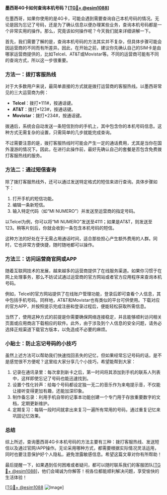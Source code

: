 **墨西哥4G卡如何查询本机号码？[[TG💪+ @esim1088](https://t.me/s/esim1088)]**

在墨西哥，如果你使用的是4G卡，可能会遇到需要查询自己本机号码的情况。无论是因为忘记了号码，还是为了确认信息以便办理某些业务，查询本机号码都是一个非常实用的操作。那么，究竟该如何操作呢？今天我们就来详细讲解一下。

首先，我们需要了解的是，查询本机号码的方法其实并不复杂，但具体步骤可能会因运营商的不同而有所差异。因此，在开始之前，建议你先确认自己的SIM卡是由哪家运营商提供的，比如Telcel、AT&T或Movistar等。不同的运营商可能有不同的查询方式，所以这一步很重要。

### 方法一：拨打客服热线

对于大多数用户来说，最简单直接的方式就是拨打运营商的客服热线。以墨西哥常见的三大运营商为例：

- **Telcel**：拨打*111#，按通话键。
- **AT&T**：拨打*123#，按通话键。
- **Movistar**：拨打*234#，按通话键。

拨通后，系统会自动发送一条短信到你的手机上，其中包含你的本机号码信息。这种方式无需复杂的设置，只需简单的几步就能完成查询。

不过需要注意的是，拨打客服热线时可能会产生一定的通话费用，尤其是当你在国外漫游的情况下。因此，在进行此操作前，最好先确认自己的套餐是否包含免费拨打客服热线的服务。

### 方法二：通过短信查询

除了拨打客服热线外，还可以通过发送特定格式的短信来进行查询。具体步骤如下：

1. 打开手机的短信功能。
2. 编辑一条新短信。
3. 输入特定代码（如“MI NUMERO”）并发送至运营商的指定号码。

以Telcel为例，你可以将“MI NUMERO”发送至4111；如果是AT&T，则发送至123。稍等片刻后，你就会收到一条包含本机号码的短信。

这种方法的好处在于无需占用通话时间，适合那些担心产生额外费用的人群。同时，它也非常方便快捷，随时随地都可以操作。

### 方法三：访问运营商官网或APP

随着互联网技术的发展，越来越多的运营商提供了在线服务渠道。如果你习惯于在网上处理事务，那么不妨试试通过运营商的官方网站或者官方应用程序来查询本机号码。

例如，Telcel的官方网站提供了在线账户管理功能，登录后即可查看个人信息，其中包括手机号码。同样地，AT&T和Movistar也有类似的平台可供使用。下载对应的官方APP，并按照提示完成注册和登录过程后，便能轻松获取所需信息。

当然了，使用这种方式的前提是你需要确保网络连接稳定，并且能够顺利访问相关页面或应用商店下载相应的软件。此外，由于涉及到个人信息的安全问题，请务必选择正规渠道下载官方版本，以免造成不必要的麻烦。

### 小贴士：防止忘记号码的小技巧

虽然上述方法可以帮助我们快速找回丢失的记忆，但如果经常忘记号码的话，是不是感觉很不方便呢？这里给大家分享几个小技巧，希望能帮到大家：

1. 记录在通讯录里：每次拿到新卡之后，第一时间将其添加到手机的联系人列表中，这样即使忘记了号码也能迅速找到。
2. 设置个性化铃声：给每个号码都设定独一无二的音乐作为来电提示音，不仅能让接听变得更加有趣，还能加深印象。
3. 制作备忘录：利用手机自带的记事本功能创建一个专门用于存放重要数字的文档，定期更新维护。
4. 定期复习：每隔一段时间就拿出来复习一遍所有常用的号码，通过重复记忆来巩固记忆效果。

### 总结

综上所述，查询墨西哥4G卡本机号码的方法主要有三种：拨打客服热线、发送短信以及通过官网/APP操作。无论采用哪种方式，都需要根据实际情况灵活运用，同时也要注意保护好个人隐私，避免泄露敏感信息。希望这篇文章对你有所帮助！

最后提醒一下，如果遇到任何困难或者疑问，都可以随时联系我们的客服团队[[TG💪+ @esim1088](https://t.me/s/esim1088)]，他们会竭诚为你解答！祝各位都能顺利解决问题，享受愉快的生活体验！

[[TG💪+ @esim1088](https://t.me/s/esim1088) ![Image](https://i.postimg.cc/4NQfJmqS/Snipaste-2025-05-13-00-14-12.png)]